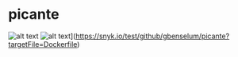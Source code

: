 # picante
![alt text](https://quay.io/repository/gbenselum/picante/status)
![alt text](https://snyk.io/test/github/gbenselum/picante/badge.svg?targetFile=Dockerfile)](https://snyk.io/test/github/gbenselum/picante?targetFile=Dockerfile)
